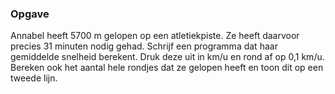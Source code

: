 ### Opgave

Annabel heeft 5700 m gelopen op een atletiekpiste. Ze heeft daarvoor precies 31 minuten nodig gehad. Schrijf een programma dat haar gemiddelde snelheid berekent. Druk deze uit in km/u en rond af op 0,1 km/u. Bereken ook het aantal hele rondjes dat ze gelopen heeft en toon dit op een tweede lijn.
